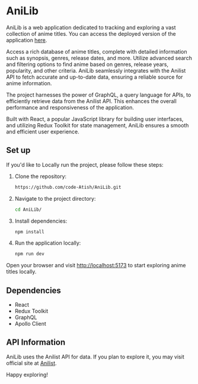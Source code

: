 # AniLib

AniLib is a web application dedicated to tracking and exploring a vast collection of anime titles. You can access the deployed version of the application [here](https://anilib.vercel.app/).

Access a rich database of anime titles, complete with detailed information such as synopsis, genres, release dates, and more.
Utilize advanced search and filtering options to find anime based on genres, release years, popularity, and other criteria. AniLib seamlessly integrates with the Anilist API to fetch accurate and up-to-date data, ensuring a reliable source for anime information.

The project harnesses the power of GraphQL, a query language for APIs, to efficiently retrieve data from the Anilist API. This enhances the overall performance and responsiveness of the application.

 Built with React, a popular JavaScript library for building user interfaces, and utilizing Redux Toolkit for state management, AniLib ensures a smooth and efficient user experience.


## Set up

If you'd like to Locally run the project, please follow these steps:

1. Clone the repository:

    ```bash
    https://github.com/code-Atish/AniLib.git
    ```

2. Navigate to the project directory:

    ```bash
    cd AniLib/
    ```

3. Install dependencies:

    ```bash
    npm install
    ```

4. Run the application locally:

    ```bash
    npm run dev
    ```

Open your browser and visit [http://localhost:5173](http://localhost:5173) to start exploring anime titles locally.

## Dependencies

- React
- Redux Toolkit
- GraphQL
- Apollo Client

## API Information

AniLib  uses the Anilist API for data. If you plan to explore it, you may visit official site at [Anilist](https://anilist.co/settings/developer).

Happy exploring!
